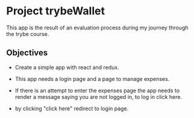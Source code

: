 # Project trybeWallet
This app is the result of an evaluation process during my journey through the trybe course.

## Objectives

* Create a simple app with react and redux.

* This app needs a login page and a page to manage expenses.

* If there is an attempt to enter the expenses page the app needs to render a message saying you are not logged in, to log in click here.

* by clicking "click here" redirect to login page.